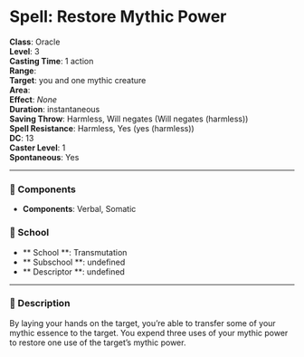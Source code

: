 
# Spell: Restore Mythic Power
**Class**: Oracle  
**Level**: 3  
**Casting Time**: 1 action  
**Range**:   
**Target**: you and one mythic creature  
**Area**:   
**Effect**: _None_  
**Duration**: instantaneous  
**Saving Throw**: Harmless, Will negates (Will negates (harmless))  
**Spell Resistance**: Harmless, Yes (yes (harmless))  
**DC**: 13  
**Caster Level**: 1  
**Spontaneous**: Yes

---

### 🔮 Components
- **Components**: Verbal, Somatic

### 🏫 School
- ** School **: Transmutation
- ** Subschool **: undefined
- ** Descriptor **: undefined
---

### 📜 Description
By laying your hands on the target, you’re able to transfer some of your mythic essence to the target. You expend three uses of your mythic power to restore one use of the target’s mythic power.
